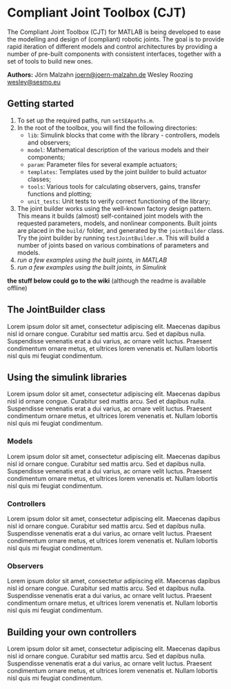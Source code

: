 # Compliant Joint Toolbox (CJT)
The Compliant Joint Toolbox (CJT) for MATLAB is being developed to ease the modelling and design of (compliant) robotic joints. The goal is to provide rapid iteration of different models and control architectures by providing a number of pre-built components with consistent interfaces, together with a set of tools to build new ones.

**Authors:**
Jörn Malzahn <joern@joern-malzahn.de>
Wesley Roozing <wesley@sesmo.eu>

## Getting started
1. To set up the required paths, run `setSEApaths.m`.
2. In the root of the toolbox, you will find the following directories:
   - `lib`: Simulink blocks that come with the library - controllers, models and observers;
   - `model`: Mathematical description of the various models and their components;
   - `param`: Parameter files for several example actuators;
   - `templates`: Templates used by the joint builder to build actuator classes;
   - `tools`: Various tools for calculating observers, gains, transfer functions and plotting;
   - `unit_tests`: Unit tests to verify correct functioning of the library;
3. The joint builder works using the well-known factory design pattern. This means it builds (almost) self-contained joint models with the requested parameters, models, and nonlinear components. Built joints are placed in the `build/` folder, and generated by the `jointBuilder` class. Try the joint builder by running `testJointBuilder.m`. This will build a number of joints based on various combinations of parameters and models.
4. _run a few examples using the built joints, in MATLAB_
5. _run a few examples using the built joints, in Simulink_

**the stuff below could go to the wiki** (although the readme is available offline)

## The JointBuilder class
Lorem ipsum dolor sit amet, consectetur adipiscing elit. Maecenas dapibus nisl id ornare congue. Curabitur sed mattis arcu. Sed et dapibus nulla. Suspendisse venenatis erat a dui varius, ac ornare velit luctus. Praesent condimentum ornare metus, et ultrices lorem venenatis et. Nullam lobortis nisl quis mi feugiat condimentum.

## Using the simulink libraries
Lorem ipsum dolor sit amet, consectetur adipiscing elit. Maecenas dapibus nisl id ornare congue. Curabitur sed mattis arcu. Sed et dapibus nulla. Suspendisse venenatis erat a dui varius, ac ornare velit luctus. Praesent condimentum ornare metus, et ultrices lorem venenatis et. Nullam lobortis nisl quis mi feugiat condimentum.

### Models
Lorem ipsum dolor sit amet, consectetur adipiscing elit. Maecenas dapibus nisl id ornare congue. Curabitur sed mattis arcu. Sed et dapibus nulla. Suspendisse venenatis erat a dui varius, ac ornare velit luctus. Praesent condimentum ornare metus, et ultrices lorem venenatis et. Nullam lobortis nisl quis mi feugiat condimentum.

### Controllers
Lorem ipsum dolor sit amet, consectetur adipiscing elit. Maecenas dapibus nisl id ornare congue. Curabitur sed mattis arcu. Sed et dapibus nulla. Suspendisse venenatis erat a dui varius, ac ornare velit luctus. Praesent condimentum ornare metus, et ultrices lorem venenatis et. Nullam lobortis nisl quis mi feugiat condimentum.

### Observers
Lorem ipsum dolor sit amet, consectetur adipiscing elit. Maecenas dapibus nisl id ornare congue. Curabitur sed mattis arcu. Sed et dapibus nulla. Suspendisse venenatis erat a dui varius, ac ornare velit luctus. Praesent condimentum ornare metus, et ultrices lorem venenatis et. Nullam lobortis nisl quis mi feugiat condimentum.

## Building your own controllers
Lorem ipsum dolor sit amet, consectetur adipiscing elit. Maecenas dapibus nisl id ornare congue. Curabitur sed mattis arcu. Sed et dapibus nulla. Suspendisse venenatis erat a dui varius, ac ornare velit luctus. Praesent condimentum ornare metus, et ultrices lorem venenatis et. Nullam lobortis nisl quis mi feugiat condimentum.

